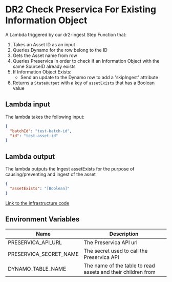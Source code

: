# DR2 Check Preservica For Existing Information Object

A Lambda triggered by our dr2-ingest Step Function that:

1. Takes an Asset ID as an input
2. Queries Dynamo for the row belong to the ID
3. Gets the Asset name from row
4. Queries Preservica in order to check if an Information Object with the same SourceID already exists
5. If Information Object Exists:
   * Send an update to the Dynamo row to add a 'skipIngest' attribute
6. Returns a `StateOutput` with a key of `assetExists` that has a Boolean value

## Lambda input
The lambda takes the following input:

```json
{
  "batchId": "test-batch-id",
  "id": "test-asset-id"
}
```

## Lambda output
The lambda outputs the Ingest assetExists for the purpose of causing/preventing and ingest of the asset
```json
{
  "assetExists": "[Boolean]"
}
```

[Link to the infrastructure code](https://github.com/nationalarchives/dr2-terraform-environments)

## Environment Variables

| Name                   | Description                                                  |
|------------------------|--------------------------------------------------------------|
| PRESERVICA_API_URL     | The Preservica API  url                                      |
| PRESERVICA_SECRET_NAME | The secret used to call the Preservica API                   |
| DYNAMO_TABLE_NAME      | The name of the table to read assets and their children from |

